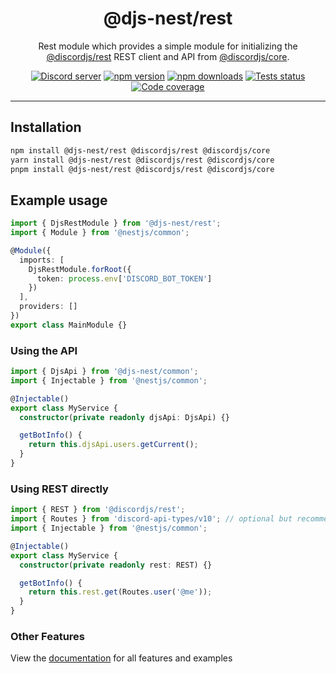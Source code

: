 <div align="center">
    <h1>@djs-nest/rest</h1>
    Rest module which provides a simple module for initializing the <a href="https://github.com/discordjs/discord.js/tree/main/packages/rest">@discordjs/rest</a> REST client and API from <a href="https://github.com/discordjs/discord.js/tree/main/packages/core">@discordjs/core</a>.
    <br/>
    <p>
        <a href="https://discord.gg/ZTapEzyD6G"><img src="https://img.shields.io/discord/222078108977594368?color=5865F2&logo=discord&logoColor=white" alt="Discord server" /></a>
		<a href="https://www.npmjs.com/package/@djs-nest/rest"><img src="https://img.shields.io/npm/v/@djs-nest/rest.svg?maxAge=3600" alt="npm version" /></a>
		<a href="https://www.npmjs.com/package/@djs-nest/rest"><img src="https://img.shields.io/npm/dt/@djs-nest/rest.svg?maxAge=3600" alt="npm downloads" /></a>
		<a href="https://github.com/djs-nest/djs-nest/actions"><img src="https://github.com/djs-nest/djs-nest/actions/workflows/tests.yml/badge.svg" alt="Tests status" /></a>
		<a href="https://codecov.io/gh/djs-nest/djs-nest" ><img src="https://codecov.io/gh/djs-nest/djs-nest/branch/main/graph/badge.svg?flag=rest" alt="Code coverage" /></a>
	</p>
</div>

---

## Installation

```bash
npm install @djs-nest/rest @discordjs/rest @discordjs/core
yarn install @djs-nest/rest @discordjs/rest @discordjs/core
pnpm install @djs-nest/rest @discordjs/rest @discordjs/core
```

## Example usage

```ts
import { DjsRestModule } from '@djs-nest/rest';
import { Module } from '@nestjs/common';

@Module({
  imports: [
    DjsRestModule.forRoot({
      token: process.env['DISCORD_BOT_TOKEN']
    })
  ],
  providers: []
})
export class MainModule {}
```

### Using the API

```ts
import { DjsApi } from '@djs-nest/common';
import { Injectable } from '@nestjs/common';

@Injectable()
export class MyService {
  constructor(private readonly djsApi: DjsApi) {}

  getBotInfo() {
    return this.djsApi.users.getCurrent();
  }
}
```

### Using REST directly

```ts
import { REST } from '@discordjs/rest';
import { Routes } from 'discord-api-types/v10'; // optional but recommended, to use the types for routes
import { Injectable } from '@nestjs/common';

@Injectable()
export class MyService {
  constructor(private readonly rest: REST) {}

  getBotInfo() {
    return this.rest.get(Routes.user('@me'));
  }
}
```

### Other Features

View the [documentation][documentation] for all features and examples

[documentation]: https://djs-nest.github.io/djs-nest/
